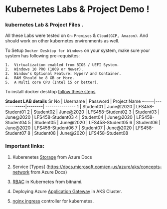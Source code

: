 # Kubernetes Labs & Project Demo ! 

### kubernetes Lab & Project Files . 

All these Labs were tested on `On-Premises` & `Cloud(GCP, Amazon)`. And should work on other kubernetes environments as well. 

To Setup `Docker Desktop for Windows` on your system, make sure your system has following pre-requisites:

    1.  Virtualization enabled from BIOS / UEFI System.
    2.  Windows 10 PRO (1809 or Newer).
    3.  Window's Optional Feature: HyperV and Container.
    4.  RAM Should be 8 GB or More.
    5.  A Multi core CPU (Intel i5 or better). 

To install docker desktop [follow these steps](https://docs.docker.com/docker-for-windows/install/)

**Student LAB details**
Sr No | Username | Password  | Project Name
------|-------------|--------| --------------- 
1   | Student01 | June@2020 | LFS458-Student01
2   | Student02 | June@2020 | LFS458-Student02
3   | Student03 | June@2020 | LFS458-Student03
4   | Student04 | June@2020 | LFS458-Student04
5   | Student05 | June@2020 | LFS458-Student05
6   | Student06 | June@2020 | LFS458-Student06
7   | Student07 | June@2020 | LFS458-Student07
8   | Student08 | June@2020 | LFS458-Student08


### Important links:
1. Kuberenetes [Storage](https://docs.microsoft.com/en-us/azure/aks/concepts-storage) from Azure Docs 

2. Service [Types] (https://docs.microsoft.com/en-us/azure/aks/concepts-network from Azure Docs)

3. [RBAC](https://docs.bitnami.com/kubernetes/how-to/configure-rbac-in-your-kubernetes-cluster/) in Kubernetes from bitnami.

4.  Deploying Azure [Application Gateway](https://github.com/Azure/application-gateway-kubernetes-ingress/blob/master/docs/setup/install-existing.md) in AKS Cluster. 

5.  [nginx ingress](https://www.nginx.com/products/nginx/kubernetes-ingress-controller) controller for kubernetes.
